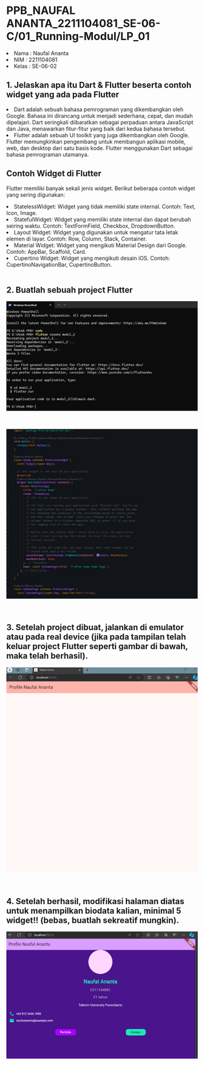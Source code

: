
# PPB_NAUFAL ANANTA_2211104081_SE-06-C/01_Running-Modul/LP_01

<li> Nama   : Naufal Ananta
<li> NIM    : 2211104081
<li> Kelas  : SE-06-02

## 1. Jelaskan apa itu Dart & Flutter beserta contoh widget yang ada pada Flutter

<li> Dart adalah sebuah bahasa pemrograman yang dikembangkan oleh Google. Bahasa ini dirancang untuk menjadi sederhana, cepat, dan mudah dipelajari. Dart seringkali diibaratkan sebagai perpaduan antara JavaScript dan Java, menawarkan fitur-fitur yang baik dari kedua bahasa tersebut.</li>
<li>Flutter adalah sebuah UI toolkit yang juga dikembangkan oleh Google. Flutter memungkinkan pengembang untuk membangun aplikasi mobile, web, dan desktop dari satu basis kode. Flutter menggunakan Dart sebagai bahasa pemrograman utamanya.</li>

## Contoh Widget di Flutter
Flutter memiliki banyak sekali jenis widget. Berikut beberapa contoh widget yang sering digunakan:

  <li>StatelessWidget: Widget yang tidak memiliki state internal. Contoh: Text, Icon, Image.</li>
  <li>StatefulWidget: Widget yang memiliki state internal dan dapat berubah seiring waktu. Contoh: TextFormField, Checkbox, DropdownButton.</li>
  <li>Layout Widget: Widget yang digunakan untuk mengatur tata letak elemen di layar. Contoh: Row, Column, Stack, Container.</li>
  <li>Material Widget: Widget yang mengikuti Material Design dari Google. Contoh: AppBar, Scaffold, Card.</li>
  <li>Cupertino Widget: Widget yang mengikuti desain iOS. Contoh: CupertinoNavigationBar, CupertinoButton.</li>

  </br>
  
## 2. Buatlah sebuah project Flutter

![image](img/create.png)

</br>

![image](img/code.png)

</br>

## 3. Setelah project dibuat, jalankan di emulator atau pada real device (jika pada tampilan telah keluar project Flutter seperti gambar di bawah, maka telah berhasil).

![image](img/awal.png)


</br>

## 4. Setelah berhasil, modifikasi halaman diatas untuk menampilkan biodata kalian, minimal 5 widget!! (bebas, buatlah sekreatif mungkin).

![image](img/haasill.png)

